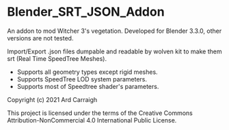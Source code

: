 # Blender_SRT_JSON_Addon
An addon to mod Witcher 3's vegetation. Developed for Blender 3.3.0, other versions are not tested.

Import/Export .json files dumpable and readable by wolven kit to make them srt (Real Time SpeedTree Meshes).

- Supports all geometry types except rigid meshes.
- Supports SpeedTree LOD system parameters.
- Supports most of Speedtree shader's parameters. 

Copyright (c) 2021 Ard Carraigh

This project is licensed under the terms of the Creative Commons Attribution-NonCommercial 4.0 International Public License.
